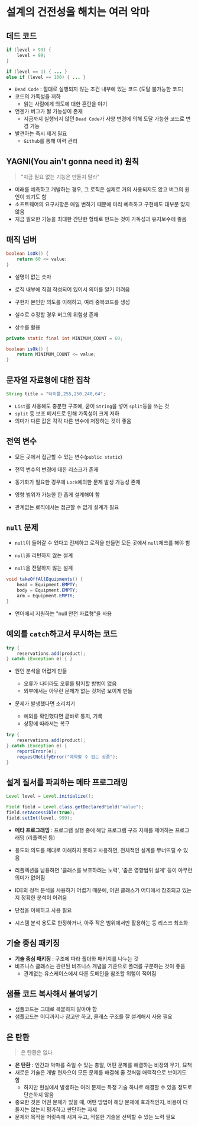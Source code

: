 # 설계의 건전성을 해치는 여러 악마

## 데드 코드
```java
if (level > 99) {
    level = 99;
}

if (level == 1) { ... }
else if (level == 100) { ... }
```

- `Dead Code` : 절대로 실행되지 않는 조건 내부에 있는 코드 (도달 불가능한 코드)
- 코드의 가독성을 저하
  - 읽는 사람에게 의도에 대한 혼란을 야기
- 언젠가 버그가 될 가능성이 존재
  - 지금까지 실행되지 않던 `Dead Code`가 사양 변경에 의해 도달 가능한 코드로 변경 가능
- 발견하는 즉시 제거 필요
  - `Github`를 통해 이력 관리

## YAGNI(You ain't gonna need it) 원칙
> "지금 필요 없는 기능은 만들지 말라"
- 미래를 예측하고 개발하는 경우, 그 로직은 실제로 거의 사용되지도 않고 버그의 원인이 되기도 함
- 소프트웨어의 요구사항은 매일 변하기 때문에 미리 예측하고 구현해도 대부분 맞지 않음
- 지금 필요한 기능을 최대한 간단한 형태로 만드는 것이 가독성과 유지보수에 좋음

## 매직 넘버
```java
boolean isOk() {
    return 60 <= value;
}
```

- 설명이 없는 숫자
- 로직 내부에 직접 작성되어 있어서 의미를 알기 어려움
- 구현자 본인만 의도를 이해하고, 여러 중복코드를 생성
- 실수로 수정할 경우 버그의 위험성 존재

- 상수를 활용
```java
private static final int MINIMUM_COUNT = 60;

boolean isOk() {
    return MINIMUM_COUNT <= value;
}
```

## 문자열 자료형에 대한 집착
```java
String title = "타이틀,255,250,240,64";
```

- `List`를 사용해도 충분한 구조에, 굳이 `String`을 넣어 `split`등을 쓰는 것
- `split` 등 보조 메서드로 인해 가독성이 크게 저하
- 의미가 다른 값은 각각 다른 변수에 저장하는 것이 좋음

## 전역 변수
- 모든 곳에서 접근할 수 있는 변수(`public static`)
- 전역 변수의 변경에 대한 리스크가 존재
- 동기화가 필요한 경우에 `Lock`에의한 문제 발생 가능성 존재

- 영향 범위가 가능한 한 좁게 설계해야 함
- 관계없는 로직에서는 접근할 수 없게 설계가 필요

## `null` 문제
- `null`이 들어갈 수 있다고 전제하고 로직을 만들면 모든 곳에서 `null`체크를 해야 함

- `null`을 리턴하지 않는 설계
- `null`을 전달하지 않는 설계

```java
void takeOffAllEquipments() {
    head = Equipment.EMPTY;
    body = Equipment.EMPTY;
    arm = Equipment.EMPTY;
}
```

- 언어에서 지원하는 "null 안전 자료형"을 사용

## 예외를 `catch`하고서 무시하는 코드
```java
try {
    reservations.add(product);
} catch (Exception e) { }
```
- 원인 분석을 어렵게 만듦
  - 오류가 나더라도 오류를 탐지할 방법이 없음
  - 외부에서는 아무런 문제가 없는 것처럼 보이게 만듦

- 문제가 발생했다면 소리치기
  - 예외를 확인했다면 곧바로 통지, 기록
  - 상황에 따라서는 복구
```java
try {
    reservations.add(product);
} catch (Exception e) { 
    reportError(e);
    requestNotifyError("예약할 수 없는 상품");
}
```

## 설계 질서를 파괴하는 메타 프로그래밍
```java
Level level = Level.initialize();

Field field = Level.class.getDeclaredField("value");
field.setAccessible(true);
field.setInt(level, 999);
```
- **메타 프로그래밍** : 프로그램 실행 중에 해당 프로그램 구조 자체를 제어하는 프로그래밍 (리플렉션 등)
- 용도와 의도를 제대로 이해하지 못하고 사용하면, 전체적인 설계를 무너뜨릴 수 있음
- 리플렉션을 남용하면 '클래스를 보호하려는 노력', '좁은 영향범위 설계' 등이 아무런 의미가 없어짐
- IDE의 정적 분석을 사용하기 어렵기 때문에, 어떤 클래스가 어디에서 참조되고 있는지 정확한 분석이 어려움

- 단점을 이해하고 사용 필요
- 시스템 분석 용도로 한정하거나, 아주 작은 범위에서만 활용하는 등 리스크 최소화

## 기술 중심 패키징
- **기술 중심 패키징** : 구조에 따라 폴더와 패키지를 나누는 것
- 비즈니스 클래스는 관련된 비즈니스 개념을 기준으로 폴더를 구분하는 것이 좋음
  - 관계없는 유스케이스에서 다른 도메인을 참조할 위험이 적어짐

## 샘플 코드 복사해서 붙여넣기
- 샘플코드는 그대로 복붙하지 말아야 함
- 샘플코드는 어디까지나 참고만 하고, 클래스 구조를 잘 설계해서 사용 필요

## 은 탄환
> 은 탄환은 없다.
- **은 탄환** : 인간과 악마를 죽일 수 있는 총알, 어떤 문제를 해결하는 비장의 무기, 묘책
- 새로운 기술은 개발 현자으이 모든 문제를 해결해 줄 것처럼 매력적으로 보이기도 함
  - 하지만 현실에서 발생하는 여러 문제는 특정 기술 하나로 해결할 수 있을 정도로 단순하지 않음
- 중요한 것은 어떤 문제가 있을 때, 어떤 방법이 해당 문제에 효과적인지, 비용이 더 들지는 않는지 평가하고 판단하는 자세
- 문제와 목적을 머릿속에 새겨 두고, 적절한 기술을 선택할 수 있는 노력 필요
